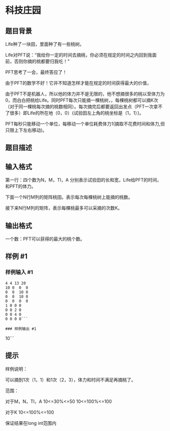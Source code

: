 # 科技庄园

## 题目背景

Life种了一块田，里面种了有一些桃树。

Life对PFT说：“我给你一定的时间去摘桃，你必须在规定的时间之内回到我面前，否则你摘的桃都要归我吃！”

PFT思考了一会，最终答应了！

由于PFT的数学不好！它并不知道怎样才能在规定的时间获得最大的价值，

由于PFT不是机器人，所以他的体力并不是无限的，他不想摘很多的桃以至体力为0，而白白把桃给Life。同时PFT每次只能摘一棵桃树，，每棵桃树都可以摘K次（对于同一棵桃每次摘的桃数相同）。每次摘完后都要返回出发点（PFT一次拿不了很多）即Life的所在地（0，0）{试验田左上角的桃坐标是（1，1）}。

PFT每秒只能移动一个单位，每移动一个单位耗费体力1(摘取不花费时间和体力,但只限上下左右移动)。


## 题目描述



## 输入格式

第一行：四个数为N，M，TI，A 分别表示试验田的长和宽，Life给PFT的时间，和PFT的体力。

下面一个N行M列的矩阵桃田。表示每次每棵桃树上能摘的桃数。

接下来N行M列的矩阵，表示每棵桃最多可以采摘的次数K。


## 输出格式

一个数：PFT可以获得的最大的桃个数。


## 样例 #1

### 样例输入 #1
```
4 4 13 20
10 0  0  0
0  0  10 0
0  0  10 0
0  0  0  0
1 0 0 0
0 0 2 0
0 0 4 0
0 0 0 0```

### 样例输出 #1

```
10```

## 提示

样例说明：

可以摘到1次（1，1）和1次（2，3），体力和时间不满足再摘桃了。

范围：

对于M，N，TI，A   10<=30%<=50  10<=100%<=100

对于K  10<=100%<=100

保证结果在long int范围内

